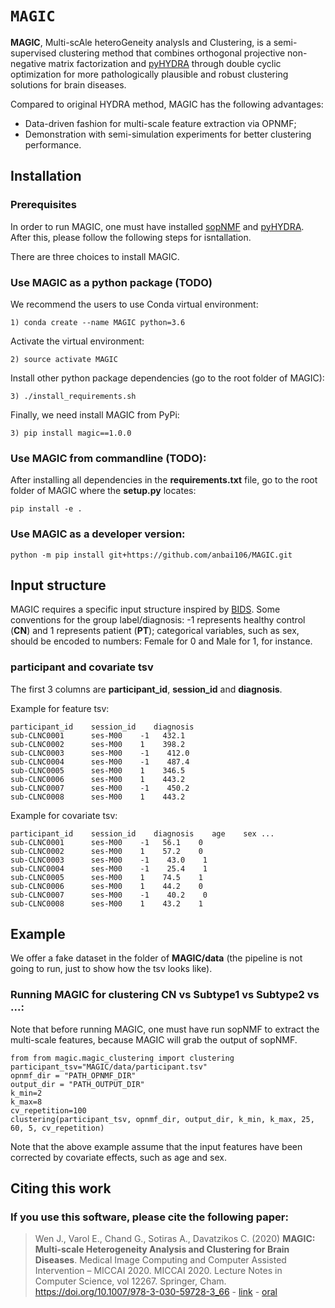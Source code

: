 # `MAGIC`
**MAGIC**, Multi-scAle heteroGeneity analysIs and Clustering, is a semi-supervised clustering method that combines orthogonal projective non-negative matrix factorization and [pyHYDRA](https://github.com/anbai106/pyHYDRA) through double cyclic optimization for more pathologically plausible and robust clustering solutions for brain diseases.

Compared to original HYDRA method, MAGIC has the following advantages:
- Data-driven fashion for multi-scale feature extraction via OPNMF;
- Demonstration with semi-simulation experiments for better clustering performance.

## Installation
### Prerequisites
In order to run MAGIC, one must have installed [sopNMF]() and [pyHYDRA](https://github.com/anbai106/pyHYDRA). After this, please follow the following steps for isntallation.

There are three choices to install MAGIC.
### Use MAGIC as a python package (TODO)
We recommend the users to use Conda virtual environment:
```
1) conda create --name MAGIC python=3.6
```
Activate the virtual environment:
```
2) source activate MAGIC
```
Install other python package dependencies (go to the root folder of MAGIC):
```
3) ./install_requirements.sh
```
Finally, we need install MAGIC from PyPi:
```
3) pip install magic==1.0.0
```

### Use MAGIC from commandline (TODO):
After installing all dependencies in the **requirements.txt** file, go to the root folder of MAGIC where the **setup.py** locates:
```
pip install -e .
```

### Use MAGIC as a developer version:
```
python -m pip install git+https://github.com/anbai106/MAGIC.git
```

## Input structure
MAGIC requires a specific input structure inspired by [BIDS](https://bids.neuroimaging.io/).
Some conventions for the group label/diagnosis: -1 represents healthy control (**CN**) and 1 represents patient (**PT**); categorical variables, such as sex, should be encoded to numbers: Female for 0 and Male for 1, for instance.

### participant and covariate tsv
The first 3 columns are **participant_id**, **session_id** and **diagnosis**.

Example for feature tsv:
```
participant_id    session_id    diagnosis 
sub-CLNC0001      ses-M00    -1   432.1
sub-CLNC0002      ses-M00    1    398.2
sub-CLNC0003      ses-M00    -1    412.0
sub-CLNC0004      ses-M00    -1    487.4
sub-CLNC0005      ses-M00    1    346.5
sub-CLNC0006      ses-M00    1    443.2
sub-CLNC0007      ses-M00    -1    450.2
sub-CLNC0008      ses-M00    1    443.2
```
Example for covariate tsv:
```
participant_id    session_id    diagnosis    age    sex ...
sub-CLNC0001      ses-M00    -1   56.1    0
sub-CLNC0002      ses-M00    1    57.2    0
sub-CLNC0003      ses-M00    -1    43.0    1
sub-CLNC0004      ses-M00    -1    25.4    1
sub-CLNC0005      ses-M00    1    74.5    1
sub-CLNC0006      ses-M00    1    44.2    0
sub-CLNC0007      ses-M00    -1    40.2    0
sub-CLNC0008      ses-M00    1    43.2    1
```

## Example
We offer a fake dataset in the folder of **MAGIC/data** (the pipeline is not going to run, just to show how the tsv looks like).

### Running MAGIC for clustering CN vs Subtype1 vs Subtype2 vs ...:
Note that before running MAGIC, one must have run sopNMF to extract the multi-scale features, because MAGIC will grab the output of sopNMF.

```
from from magic.magic_clustering import clustering
participant_tsv="MAGIC/data/participant.tsv"
opnmf_dir = "PATH_OPNMF_DIR"
output_dir = "PATH_OUTPUT_DIR"
k_min=2
k_max=8
cv_repetition=100
clustering(participant_tsv, opnmf_dir, output_dir, k_min, k_max, 25, 60, 5, cv_repetition)
```
Note that the above example assume that the input features have been corrected by covariate effects, such as age and sex.

## Citing this work
### If you use this software, please cite the following paper:
> Wen J., Varol E., Chand G., Sotiras A., Davatzikos C. (2020) **MAGIC: Multi-scale Heterogeneity Analysis and Clustering for Brain Diseases**. Medical Image Computing and Computer Assisted Intervention – MICCAI 2020. MICCAI 2020. Lecture Notes in Computer Science, vol 12267. Springer, Cham. https://doi.org/10.1007/978-3-030-59728-3_66 - [link](https://link.springer.com/chapter/10.1007/978-3-030-59728-3_66) - [oral](https://www.youtube.com/watch?v=1Ujua2_UMVg&t=11s&ab_channel=JunhaoWen)